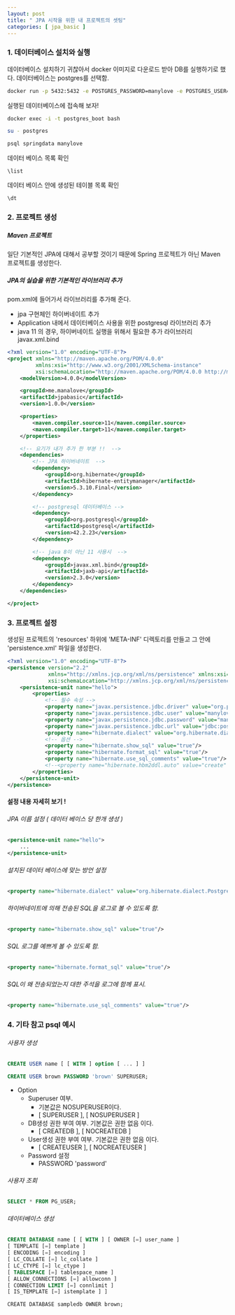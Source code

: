```yaml
---
layout: post
title: " JPA 시작을 위한 내 프로젝트의 셋팅"
categories: [ jpa_basic ]
---
```


### 1. 데이터베이스 설치와 실행 

데이터베이스 설치하기 귀찮아서 docker 이미지로 다운로드 받아 DB를 실행하기로 했다. 
데이터베이스는 postgres를 선택함.

```bash
docker run -p 5432:5432 -e POSTGRES_PASSWORD=manylove -e POSTGRES_USER=manylove -e POSTGRES_DB=springdata --name postgres_boot -d postgres
```

실행된 데이터베이스에 접속해 보자!
```bash
docker exec -i -t postgres_boot bash
```
```bash
su - postgres
```
```bash
psql springdata manylove
```

데이터 베이스 목록 확인
```psql
\list
```

데이터 베이스 안에 생성된 테이블 목록 확인
```psql
\dt
```

### 2. 프로젝트 생성 

##### Maven 프로젝트
일단 기본적인 JPA에 대해서 공부할 것이기 때문에 Spring 프로젝트가 아닌 Maven 프로젝트를 생성한다.

##### JPA의 실습을 위한 기본적인 라이브러리 추가
pom.xml에 들어가서 라이브러리를 추가해 준다.
- jpa 구현체인 하이버네이트 추가
- Application 내에서 데이터베이스 사용을 위한 postgresql 라이브러리 추가
- java 11 의 경우, 하이버네이트 실행을 위해서 필요한 추가 라이브러리 javax.xml.bind 

```xml
<?xml version="1.0" encoding="UTF-8"?>
<project xmlns="http://maven.apache.org/POM/4.0.0"
         xmlns:xsi="http://www.w3.org/2001/XMLSchema-instance"
         xsi:schemaLocation="http://maven.apache.org/POM/4.0.0 http://maven.apache.org/xsd/maven-4.0.0.xsd">
    <modelVersion>4.0.0</modelVersion>

    <groupId>me.manalove</groupId>
    <artifactId>jpabasic</artifactId>
    <version>1.0.0</version>

    <properties>
        <maven.compiler.source>11</maven.compiler.source>
        <maven.compiler.target>11</maven.compiler.target>
    </properties>

    <!-- 요기가 내가 추가 한 부분 !!  -->
    <dependencies>
        <!-- JPA 하이버네이트  -->
        <dependency>
            <groupId>org.hibernate</groupId>
            <artifactId>hibernate-entitymanager</artifactId>
            <version>5.3.10.Final</version>
        </dependency>

        <!-- postgresql 데이터베이스 -->
        <dependency>
            <groupId>org.postgresql</groupId>
            <artifactId>postgresql</artifactId>
            <version>42.2.23</version>
        </dependency>

        <!-- java 8이 아닌 11 사용시  -->
        <dependency>
            <groupId>javax.xml.bind</groupId>
            <artifactId>jaxb-api</artifactId>
            <version>2.3.0</version>
        </dependency>
    </dependencies>

</project>
```


### 3. 프로젝트 설정
생성된 프로젝트의 'resources' 하위에 'META-INF' 디렉토리를 만들고 그 안에 'persistence.xml' 파일을 생성한다.

```xml
<?xml version="1.0" encoding="UTF-8"?>
<persistence version="2.2"
             xmlns="http://xmlns.jcp.org/xml/ns/persistence" xmlns:xsi="http://www.w3.org/2001/XMLSchema-instance"
             xsi:schemaLocation="http://xmlns.jcp.org/xml/ns/persistence http://xmlns.jcp.org/xml/ns/persistence/persistence_2_2.xsd">
    <persistence-unit name="hello">
        <properties>
            <!-- 필수 속성 -->
            <property name="javax.persistence.jdbc.driver" value="org.postgresql.Driver"/>
            <property name="javax.persistence.jdbc.user" value="manylove"/>
            <property name="javax.persistence.jdbc.password" value="manylove"/>
            <property name="javax.persistence.jdbc.url" value="jdbc:postgresql://localhost:5432/springdata"/>
            <property name="hibernate.dialect" value="org.hibernate.dialect.PostgreSQL82Dialect"/>
            <!-- 옵션 -->
            <property name="hibernate.show_sql" value="true"/>
            <property name="hibernate.format_sql" value="true"/>
            <property name="hibernate.use_sql_comments" value="true"/>
            <!--<property name="hibernate.hbm2ddl.auto" value="create" />-->
        </properties>
    </persistence-unit>
</persistence>
```

#### 설정 내용 자세히 보기 ! 

###### JPA 이름 설정 ( 데이터 베이스 당 한개 생성 )
```xml
<persistence-unit name="hello">
    ...
</persistence-unit>
```

###### 설치된 데이터 베이스에 맞는 방언 설정
```xml
<property name="hibernate.dialect" value="org.hibernate.dialect.PostgreSQL82Dialect"/>
```

###### 하이버네이트에 의해 전송된 SQL을 로그로 볼 수 있도록 함.
```xml
<property name="hibernate.show_sql" value="true"/>
```

###### SQL 로그를 예쁘게 볼 수 있도록 함.
```xml
<property name="hibernate.format_sql" value="true"/>
```

###### SQL이 왜 전송되었는지 대한 주석을 로그에 함께 표시.
```xml
<property name="hibernate.use_sql_comments" value="true"/>
```







### 4. 기타 참고 psql 예시 
###### 사용자 생성
```sql
CREATE USER name [ [ WITH ] option [ ... ] ]
```
```sql
CREATE USER brown PASSWORD 'brown' SUPERUSER;
```
- Option
    - Superuser 여부. 
        - 기본값은 NOSUPERUSER이다.
        - [ SUPERUSER ], [ NOSUPERUSER ]
    - DB생성 권한 부여 여부. 기본값은 권한 없음 이다.
        - [ CREATEDB ], [ NOCREATEDB ]
    - User생성 권한 부여 여부. 기본값은 권한 없음 이다.
        - [ CREATEUSER ], [ NOCREATEUSER ] 
    - Password 설정
        - PASSWORD 'password'



###### 사용자 조회
```sql
SELECT * FROM PG_USER;
```

###### 데이터베이스 생성
```sql
CREATE DATABASE name [ [ WITH ] [ OWNER [=] user_name ]
[ TEMPLATE [=] template ]
[ ENCODING [=] encoding ]
[ LC_COLLATE [=] lc_collate ]
[ LC_CTYPE [=] lc_ctype ]
[ TABLESPACE [=] tablespace_name ]
[ ALLOW_CONNECTIONS [=] allowconn ]
[ CONNECTION LIMIT [=] connlimit ]
[ IS_TEMPLATE [=] istemplate ] ]
```
```
CREATE DATABASE sampledb OWNER brown;
```